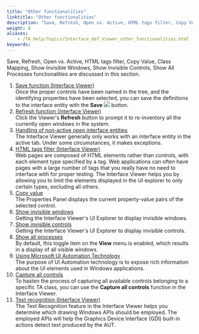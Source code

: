 ```yaml
--- 
title: "Other functionalities"
linktitle: "Other functionalities"
description: "Save, Refresh, Open vs. Active, HTML tags filter, Copy Value, Class Mapping, Show Invisible Windows, Show Invisible Controls, Show All Processes functionalities are discussed in this section."
weight: 8
aliases: 
    - /TA_Help/Topics/Interface_def_Viewer_other_functionalities.html
keywords: 
---
```


Save, Refresh, Open vs. Active, HTML tags filter, Copy Value, Class Mapping, Show Invisible Windows, Show Invisible Controls, Show All Processes functionalities are discussed in this section.

1.  [Save function \(Interface Viewer\)](/user-guide/interface-definitions/the-interface-viewer/other-functionalities/save-function-interface-viewer)  
Once the proper controls have been named in the tree, and the identifying properties have been selected, you can save the definitions to the interface entity with the **Save** ![](/images/TA_Help/Images/btn_Interface_Viewer-Save.png) button.
2.  [Refresh function \(Interface Viewer\)](/user-guide/interface-definitions/the-interface-viewer/other-functionalities/refresh-function-interface-viewer)  
Click the Viewer's **Refresh** button to prompt it to re-inventory all the currently open windows in the system.
3.  [Handling of non-active open interface entities](/user-guide/interface-definitions/the-interface-viewer/other-functionalities/handling-of-non-active-open-interface-entities)  
The Interface Viewer generally only works with an interface entity in the active tab. Under some circumstances, it makes exceptions.
4.  [HTML tags filter \(Interface Viewer\)](/user-guide/interface-definitions/the-interface-viewer/other-functionalities/html-tags-filter-interface-viewer)  
Web pages are composed of HTML elements rather than controls, with each element type specified by a tag. Web applications can often have pages with a large number of tags that you really have no need to interface with for proper testing. The Interface Viewer helps you by allowing you to limit the elements displayed in the UI explorer to only certain types, excluding all others.
5.  [Copy value](/user-guide/interface-definitions/the-interface-viewer/other-functionalities/copy-value)  
The Properties Panel displays the current property-value pairs of the selected control.
6.  [Show invisible windows](/user-guide/interface-definitions/the-interface-viewer/other-functionalities/show-invisible-windows)  
Getting the Interface Viewer's UI Explorer to display invisible windows.
7.  [Show invisible controls](/user-guide/interface-definitions/the-interface-viewer/other-functionalities/show-invisible-controls)  
Getting the Interface Viewer's UI Explorer to display invisible controls.
8.  [Show all processes](/user-guide/interface-definitions/the-interface-viewer/other-functionalities/show-all-processes)  
By default, this toggle item on the **View** menu is enabled, which results in a display of all visible windows.
9.  [Using Microsoft UI Automation Technology](/user-guide/interface-definitions/the-interface-viewer/other-functionalities/using-microsoft-ui-automation-technology)  
The purpose of UI Automation technology is to expose rich information about the UI elements used in Windows applications.
10. [Capture all controls](/user-guide/interface-definitions/the-interface-viewer/other-functionalities/capture-all-controls)  
To hasten the process of capturing all available controls belonging to a specific TA class, you can use the **Capture all controls** function in the Interface Viewer.
11. [Text recognition \(Interface Viewer\)](/user-guide/interface-definitions/the-interface-viewer/other-functionalities/text-recognition-interface-viewer)  
The Text Recognition feature in the Interface Viewer helps you determine which drawing Windows APIs should be employed. The employed APIs will help the Graphics Device Interface \(GDI\) built-in actions detect text produced by the AUT.



